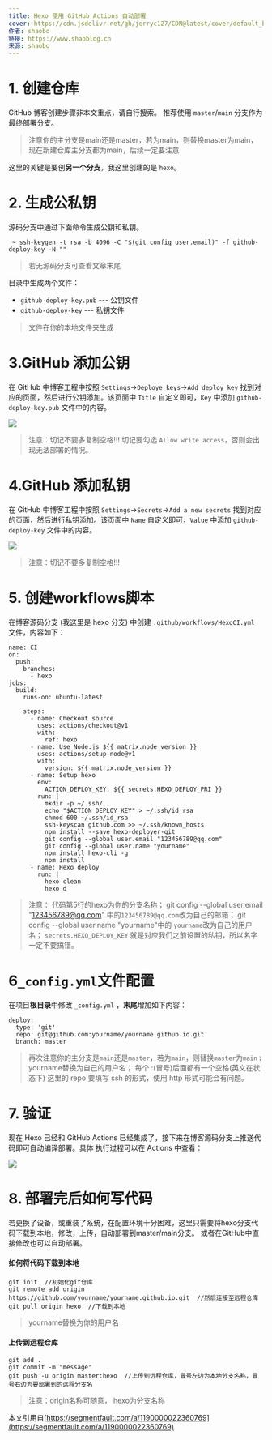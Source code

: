 ```yaml
---
title: Hexo 使用 GitHub Actions 自动部署
cover: https://cdn.jsdelivr.net/gh/jerryc127/CDN@latest/cover/default_bg.png
作者: shaobo
链接: https://www.shaoblog.cn
来源: shaobo
---
```


# 1. 创建仓库


GitHub 博客创建步骤非本文重点，请自行搜索。
推荐使用 `master`/`main` 分支作为最终部署分支。
> 注意你的主分支是main还是master，若为main，则替换master为main，现在新建仓库主分支都为main，后续一定要注意

这里的关键是要创**另一个分支**，我这里创建的是 `hexo`。


# 2. 生成公私钥


源码分支中通过下面命令生成公钥和私钥。
```
 ~ ssh-keygen -t rsa -b 4096 -C "$(git config user.email)" -f github-deploy-key -N ""
```
> 若无源码分支可查看文章末尾



目录中生成两个文件：


- `github-deploy-key.pub` --- 公钥文件
- `github-deploy-key` --- 私钥文件



> 文件在你的本地文件夹生成



# 3.GitHub 添加公钥


在 GitHub 中博客工程中按照 `Settings`->`Deploye keys`->`Add deploy key` 找到对应的页面，然后进行公钥添加。该页面中 `Title` 自定义即可，`Key` 中添加 `github-deploy-key.pub` 文件中的内容。


![](https://segmentfault.com/img/remote/1460000022360772#align=left&display=inline&height=445&margin=%5Bobject%20Object%5D&originHeight=445&originWidth=800&status=done&style=none&width=800)


> 注意：切记不要多复制空格!!!
切记要勾选 `Allow write access`，否则会出现无法部署的情况。



# 4.GitHub 添加私钥


在 GitHub 中博客工程中按照 `Settings`->`Secrets`->`Add a new secrets` 找到对应的页面，然后进行私钥添加。该页面中 `Name` 自定义即可，`Value` 中添加 `github-deploy-key` 文件中的内容。


![](https://segmentfault.com/img/remote/1460000022360773#align=left&display=inline&height=563&margin=%5Bobject%20Object%5D&originHeight=563&originWidth=800&status=done&style=none&width=800)


> 注意：切记不要多复制空格!!!



# 5. 创建workflows脚本


在博客源码分支 (我这里是 hexo 分支) 中创建 `.github/workflows/HexoCI.yml` 文件，内容如下：


```
name: CI
on:
  push:
    branches:
      - hexo
jobs:
  build:
    runs-on: ubuntu-latest

    steps:
      - name: Checkout source
        uses: actions/checkout@v1
        with:
          ref: hexo
      - name: Use Node.js ${{ matrix.node_version }}
        uses: actions/setup-node@v1
        with:
          version: ${{ matrix.node_version }}
      - name: Setup hexo
        env:
          ACTION_DEPLOY_KEY: ${{ secrets.HEXO_DEPLOY_PRI }}
        run: |
          mkdir -p ~/.ssh/
          echo "$ACTION_DEPLOY_KEY" > ~/.ssh/id_rsa
          chmod 600 ~/.ssh/id_rsa
          ssh-keyscan github.com >> ~/.ssh/known_hosts
          npm install --save hexo-deployer-git
          git config --global user.email "123456789@qq.com"
          git config --global user.name "yourname"
          npm install hexo-cli -g
          npm install
      - name: Hexo deploy
        run: |
          hexo clean
          hexo d
```


> 注意：
> 代码第5行的hexo为你的分支名称；
> git config --global user.email "123456789@qq.com"  中的`123456789@qq.com`改为自己的邮箱；
> git config --global user.name "yourname"中的 `yourname`改为自己的用户名；
> `secrets.HEXO_DEPLOY_KEY` 就是对应我们之前设置的私钥，所以名字一定不要搞错。

# 6`_config.yml`文件配置


在项目**根目录**中修改 `_config.yml` ，**末尾**增加如下内容：


```
deploy:
  type: 'git'
  repo: git@github.com:yourname/yourname.github.io.git
  branch: master
```


> 再次注意你的主分支是`main`还是`master`，若为`main`，则替换`master`为`main；`
> yourname替换为自己的用户名；
> 每个 :(冒号)后面都有一个空格(英文在状态下)
> 这里的 repo 要填写 ssh 的形式，使用 http 形式可能会有问题。



# 7. 验证


现在 Hexo 已经和 GitHub Actions 已经集成了，接下来在博客源码分支上推送代码即可自动编译部署。具体
执行过程可以在 Actions 中查看：


![](https://segmentfault.com/img/remote/1460000022360774#align=left&display=inline&height=373&margin=%5Bobject%20Object%5D&originHeight=373&originWidth=800&status=done&style=none&width=800)




# 8. 部署完后如何写代码


若更换了设备，或重装了系统，在配置环境十分困难，这里只需要将hexo分支代码下载到本地，修改，上传，自动部署到master/main分支。
或者在GitHub中直接修改也可以自动部署。


#### 如何将代码下载到本地
```
git init  //初始化git仓库
git remote add origin https://github.com/yourname/yourname.github.io.git  //然后连接至远程仓库
git pull origin hexo  //下载到本地
```
> yourname替换为你的用户名

#### 上传到远程仓库
```
git add .
git commit -m "message"
git push -u origin master:hexo  //上传到远程仓库，冒号左边为本地分支名称，冒号右边为要部署到的远程分支名
```
> 注意：origin名称可随意， hexo为分支名称



本文引用自[https://segmentfault.com/a/1190000022360769](https://segmentfault.com/a/1190000022360769)
